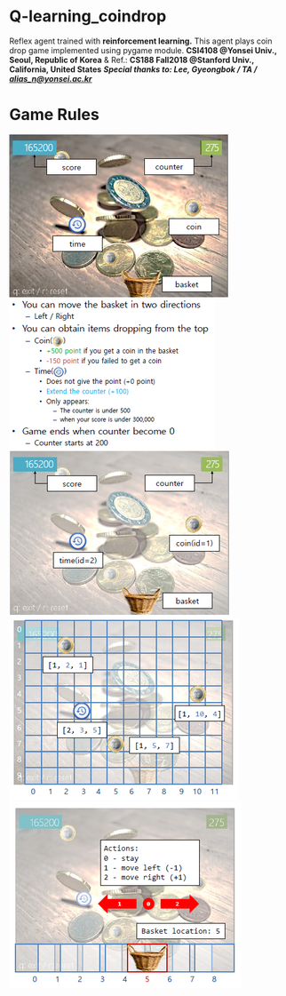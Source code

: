 # Q-learning_coindrop
Reflex agent trained with <b>reinforcement learning.</b> This agent plays coin drop game implemented using pygame module. <b>CSI4108 @Yonsei Univ., Seoul, Republic of Korea</b> & Ref.: <b>CS188 Fall2018 @Stanford Univ., California, United States</b>
<i><b>Special thanks to: Lee, Gyeongbok / TA / alias_n@yonsei.ac.kr </b></i>

# Game Rules
![gameView_1](./readme_image/gameView_1.PNG)
![gameView_2](./readme_image/gameView_2.PNG)
![gameView_3](./readme_image/gameView_3.PNG)
![gameView_4](./readme_image/gameView_4.PNG)
![gameView_5](./readme_image/gameView_5.PNG)
